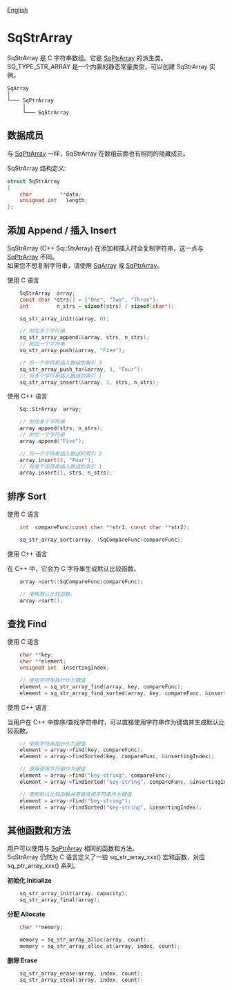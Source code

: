 [English](SqStrArray.md)

# SqStrArray

SqStrArray 是 C 字符串数组。它是 [SqPtrArray](SqPtrArray.cn.md) 的派生类。  
SQ_TYPE_STR_ARRAY 是一个内置的静态常量类型，可以创建 SqStrArray 实例。

	SqArray
	│
	└─── SqPtrArray
	     │
	     └─── SqStrArray

## 数据成员

与 [SqPtrArray](SqPtrArray.cn.md) 一样，SqStrArray 在数组前面也有相同的隐藏成员。  
  
SqStrArray 结构定义:

```c
struct SqStrArray
{
	char         **data;
	unsigned int   length;
};
```

## 添加 Append / 插入 Insert

SqStrArray (C++ Sq::StrArray) 在添加和插入时会复制字符串，这一点与 [SqPtrArray](SqPtrArray.cn.md) 不同。  
如果您不想复制字符串，请使用 [SqArray](SqArray.cn.md) 或 [SqPtrArray](SqPtrArray.cn.md)。  
  
使用 C 语言

```c
	SqStrArray  array;
	const char *strs[] = {"One", "Two", "Three"};
	int         n_strs = sizeof(strs) / sizeof(char*);

	sq_str_array_init(&array, 0);

	// 附加多个字符串
	sq_str_array_append(&array, strs, n_strs);
	// 附加一个字符串
	sq_str_array_push(&array, "Five");

	// 将一个字符串插入数组的索引 3
	sq_str_array_push_to(&array, 3, "Four");
	// 将多个字符串插入数组的索引 1
	sq_str_array_insert(&array, 1, strs, n_strs);
```

使用 C++ 语言

```c++
	Sq::StrArray  array;

	// 附加多个字符串
	array.append(strs, n_strs);
	// 附加一个字符串
	array.append("Five");

	// 将一个字符串插入数组的索引 3
	array.insert(3, "Four");
	// 将多个字符串插入数组的索引 1
	array.insert(1, strs, n_strs);
```

## 排序 Sort

使用 C 语言

```c
	int  compareFunc(const char **str1, const char **str2);

	sq_str_array_sort(array, (SqCompareFunc)compareFunc);
```

使用 C++ 语言  
  
在 C++ 中，它会为 C 字符串生成默认比较函数。

```c++
	array->sort((SqCompareFunc)compareFunc);

	// 使用默认比较函数。
	array->sort();
```

## 查找 Find

使用 C 语言

```c
	char **key;
	char **element;
	unsigned int  insertingIndex;

	// 使用字符串指针作为键值
	element = sq_str_array_find(array, key, compareFunc);
	element = sq_str_array_find_sorted(array, key, compareFunc, &insertingIndex);
```

使用 C++ 语言  
  
当用户在 C++ 中排序/查找字符串时，可以直接使用字符串作为键值并生成默认比较函数。

```c++
	// 使用字符串指针作为键值
	element = array->find(key, compareFunc);
	element = array->findSorted(key, compareFunc, &insertingIndex);

	// 直接使用字符串作为键值
	element = array->find("key-string", compareFunc);
	element = array->findSorted("key-string", compareFunc, &insertingIndex);

	// 使用默认比较函数并直接使用字符串作为键值
	element = array->find("key-string");
	element = array->findSorted("key-string", &insertingIndex);
```

## 其他函数和方法

用户可以使用与 [SqPtrArray](SqPtrArray.cn.md) 相同的函数和方法。  
SqStrArray 仍然为 C 语言定义了一些 sq_str_array_xxx() 宏和函数，对应 sq_ptr_array_xxx() 系列。  
  
**初始化 Initialize**

```c
	sq_str_array_init(array, capacity);
	sq_str_array_final(array);
```

**分配 Allocate**

```c
	char **memory;

	memory = sq_str_array_alloc(array, count);
	memory = sq_str_array_alloc_at(array, index, count);
```

**删除 Erase**

```c
	sq_str_array_erase(array, index, count);
	sq_str_array_steal(array, index, count);
```

